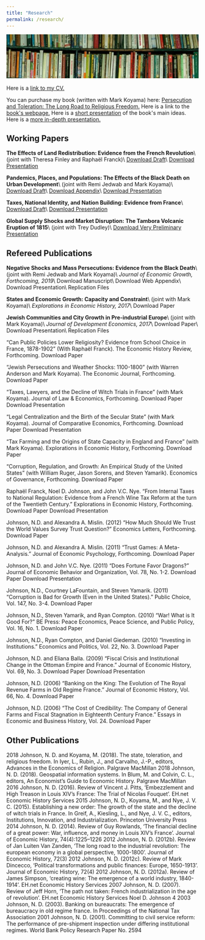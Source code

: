 ```yaml
---
title: "Research"
permalink: /research/
---
```


![books](/assets/images/books.jpg)

Here is a [link to my CV.](https://github.com/noeldjohnson/Current_CV/raw/master/Johnson%20CV_Current.pdf)

You can purchase my book (written with Mark Koyama) here: [Persecution and Toleration: The Long Road to Religious Freedom.](https://www.amazon.com/gp/product/1108441165/ref=dbs_a_def_rwt_bibl_vppi_i0) Here is a link to the [book's webpage.](https://persecutionandtoleration.com/) Here is a [short presentation](https://www.dropbox.com/s/eguyx1z3x9ykd0i/PPE.pdf?dl=0) of the book's main ideas. Here is a [more in-depth presentation.](https://www.dropbox.com/s/br6433n8pb3imly/Paris%20Lectures.pdf?dl=0)

## Working Papers

**The Effects of Land Redistribution: Evidence from the French Revolution**\\
(joint with Theresa Finley and Raphaël Franck)\\
[Download Draft](https://www.dropbox.com/s/hfo62xyn55b4bu3/Draft34_JLE_Rev.pdf?dl=0)\\
[Download Presentation](https://www.dropbox.com/s/cdlg28b0dbixlb8/Paris1%20Confiscations%20Presentation.pdf?dl=0)

**Pandemics, Places, and Populations:  The Effects of the Black Death on Urban Development**\\
(joint with Remi Jedwab and Mark Koyama)\\
[Download Draft](https://www.dropbox.com/s/ja0zbsiu0f9eyt4/JJK_Draft_02092019.pdf?dl=0)\\
[Download Appendix](https://www.dropbox.com/s/w6b2w4pmsi5odda/JJK_WebAppx_02092019.pdf?dl=0)\\
[Download Presentation](https://www.dropbox.com/s/wf5yrsagpzq2ghs/BD_Bocconi.pdf?dl=0)

**Taxes, National Identity, and Nation Building:  Evidence from France**\\
[Download Draft](https://www.dropbox.com/s/vtdek1ym584dww7/CTR_AbuDhabi_March_2019.pdf?dl=0)\\
[Download Presentation](https://www.dropbox.com/s/vkd3wlwoirgiv5i/CTR_Presentation_NYUAbuDhabi.pdf?dl=0)

**Global Supply Shocks and Market Disruption: The Tambora Volcanic Eruption of 1815**\\ (joint with Trey Dudley)\\
[Download Very Preliminary Presentation](https://www.dropbox.com/s/z7hoaun4mud5zs3/Tambora%20Class%20Presentation.pdf?dl=0)

## Refereed Publications

**Negative Shocks and Mass Persecutions: Evidence from the Black Death**\\
(joint with Remi Jedwab and Mark Koyama)\\
*Journal of Economic Growth, Forthcoming, 2019*\\
Download Manuscript\\
Download Web Appendix\\
Download Presentation\\
Replication Files

**States and Economic Growth: Capacity and Constraint**\\
(joint with Mark Koyama)\\
*Explorations in Economic History, 2017*\\
Download Paper

**Jewish Communities and City Growth in Pre-industrial Europe**\\
(joint with Mark Koyama)\\
*Journal of Development Economics, 2017*\\
Download Paper\\
Download Presentation\\
Replication Files

“Can Public Policies Lower Religiosity? Evidence from School Choice in France, 1878-1902” (With Raphaël Franck).  The Economic History Review, Forthcoming.
Download Paper

“Jewish Persecutions and Weather Shocks:  1100-1800” (with Warren Anderson and Mark Koyama).  The Economic Journal, Forthcoming.
Download Paper

“Taxes, Lawyers, and the Decline of Witch Trials in France” (with Mark Koyama).  Journal of Law & Economics, Forthcoming.
Download Paper
Download Presentation

“Legal Centralization and the Birth of the Secular State” (with Mark Koyama).  Journal of Comparative Economics, Forthcoming.
Download Paper
Download Presentation

“Tax Farming and the Origins of State Capacity in England and France” (with Mark Koyama).  Explorations in Economic History, Forthcoming.
Download Paper

“Corruption, Regulation, and Growth:  An Empirical  Study of the United States” (with William Ruger, Jason Sorens, and Steven Yamarik).  Economics of Governance, Forthcoming.
Download Paper

Raphaël Franck, Noel D. Johnson, and John V.C. Nye. “From Internal Taxes to National Regulation:  Evidence from a French Wine Tax Reform at the turn of the Twentieth Century.”  Explorations in Economic History, Forthcoming.
Download Paper
Download Presentation

Johnson, N.D. and Alexandra A. Mislin.  (2012) “How Much Should We Trust the World Values Survey Trust Question?” Economics Letters, Forthcoming.  
Download Paper

Johnson, N.D. and Alexandra A. Mislin. (2011) “Trust Games: A Meta-Analysis.” Journal of Economic Psychology, Forthcoming.
Download Paper

Johnson, N.D. and John V.C. Nye. (2011) “Does Fortune Favor Dragons?” Journal of Economic Behavior and Organization, Vol. 78, No. 1-2.
Download Paper
Download Presentation

Johnson, N.D., Courtney LaFountain, and Steven Yamarik. (2011) “Corruption is Bad for Growth (Even in the United States).” Public Choice, Vol. 147, No. 3-4.
Download Paper

Johnson, N.D., Steven Yamarik, and Ryan Compton. (2010) “War! What is It Good For?” BE Press: Peace Economics, Peace Science, and Public Policy, Vol. 16, No. 1.
Download Paper

Johnson, N.D., Ryan Compton, and Daniel Giedeman. (2010) “Investing in Institutions.” Economics and Politics, Vol. 22, No. 3.
Download Paper

Johnson, N.D. and Eliana Balla. (2009) “Fiscal Crisis and Institutional Change in the Ottoman Empire and France.” Journal of Economic History, Vol. 69, No. 3.
Download Paper
Download Presentation

Johnson, N.D. (2006) “Banking on the King: The Evolution of The Royal Revenue Farms in Old Regime France.” Journal of Economic History, Vol. 66, No. 4.
Download Paper

Johnson, N.D. (2006) “The Cost of Credibility: The Company of General Farms and Fiscal Stagnation in Eighteenth Century France.” Essays in Economic and Business History, Vol. 24.
Download Paper

## Other Publications

2018 Johnson, N. D. and Koyama, M. (2018). The state, toleration, and religious freedom.
In Iyer, L., Rubin, J., and Carvalho, J.-P., editors, Advances in the Economics of
Religion. Palgrave MacMillan
2018 Johnson, N. D. (2018). Geospatial information systems. In Blum, M. and Colvin,
C. L., editors, An Economist’s Guide to Economic History. Palgrave MacMillan
2016 Johnson, N. D. (2016). Review of Vincent J. Pitts, ‘Embezzlement and High Treason
in Louis XIV’s France: The Trial of Nicolas Fouquet’. EH.net Economic History
Services
2015 Johnson, N. D., Koyama, M., and Nye, J. V. C. (2015). Establishing a new order: The
growth of the state and the decline of witch trials in France. In Greif, A., Kiesling, L.,
and Nye, J. V. C., editors, Institutions, Innovation, and Industrialization. Princeton
University Press
2014 Johnson, N. D. (2014). Review of Guy Rowlands, ‘The financial decline of a great
power: War, influence, and money in Louis XIV’s France’. Journal of Economic
History, 74(4):1225–1226
2012 Johnson, N. D. (2012b). Review of Jan Luiten Van Zanden, ‘The long road to the
industrial revolution: The european economy in a global perspective, 1000-1800’.
Journal of Economic History, 72(3)
2012 Johnson, N. D. (2012c). Review of Mark Dincecco, ‘Political transformations and
public finances: Europe, 1650-1913’. Journal of Economic History, 72(4)
2012 Johnson, N. D. (2012a). Review of James Simpson, ‘creating wine: The emergence
of a world industry, 1840-1914’. EH.net Economic History Services
2007 Johnson, N. D. (2007). Review of Jeff Horn, ‘The path not taken: French industrialization in the age of revolution’. EH.net Economic History Services
Noel D. Johnson 4
2003 Johnson, N. D. (2003). Banking on bureaucrats: The emergence of bureaucracy in
old regime france. In Proceedings of the National Tax Association
2001 Johnson, N. D. (2001). Committing to civil service reform: The performance of
pre-shipment inspection under differing institutional regimes. World Bank Policy
Research Paper No. 2594
